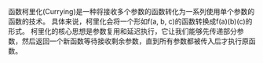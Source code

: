 函数柯里化(Currying)是一种将接收多个参数的函数转化为一系列使用单个参数的函数的技术。
具体来说，柯里化会将一个形如f(a, b, c)的函数转换成f(a)(b)(c)的形式。
柯里化的核心思想是参数复用和延迟执行，它让我们能够先传递部分参数，然后返回一个新函数等待接收剩余参数，直到所有参数都被传入后才执行原函数。